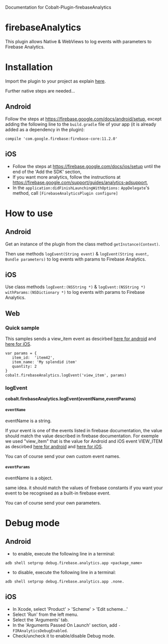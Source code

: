Documentation for Cobalt-Plugin-firebaseAnalytics
# firebaseAnalytics 
This plugin allows Native & WebViews to log events with parameters to Firebase Analytics.
# Installation
Import the plugin to your project as explain [here](https://github.com/cobaltians/cobalt/wiki/Plugins-usage).

Further native steps are needed...
## Android
Follow the steps at https://firebase.google.com/docs/android/setup, except adding the following line to the `build.gradle` file of your app (it is already added as a dependency in the plugin): 

```
compile 'com.google.firebase:firebase-core:11.2.0'
```

## iOS
- Follow the steps at https://firebase.google.com/docs/ios/setup until the end of the 'Add the SDK' section,
- If you want more analytics, follow the instructions at https://firebase.google.com/support/guides/analytics-adsupport,
- In the `application:didFinishLaunchingWithOptions:` `AppDelegate`'s method, call `[FirebaseAnalyticsPlugin configure]`

# How to use
## Android
Get an instance of the plugin from the class method `getInstance(Context)`.

Then use methods `logEvent(String event)` & `logEvent(String event, Bundle parameters)` to log events with params to Firebase Analytics.
## iOS
Use class methods `logEvent:(NSString *)` & `logEvent:(NSString *) withParams:(NSDictionary *)` to log events with params to Firebase Analytics.
## Web
### Quick sample
This samples sends a view_item event as descirbed [here for android](https://firebase.google.com/docs/reference/android/com/google/firebase/analytics/FirebaseAnalytics.Event#VIEW_ITEM) and [here for iOS](https://firebase.google.com/docs/reference/ios/firebaseanalytics/api/reference/Constants#/c:FIREventNames.h@kFIREventViewItem).

```
var params = {
   item_id:  'item42',
   item_name: 'My splendid item'
   quantity: 2
}
cobalt.firebaseAnalytics.logEvent('view_item', params)

```

### logEvent
**cobalt.firebaseAnalytics.logEvent(eventName,eventParams)**
#### `eventName`
eventName is a string. 

If your event is one of the events listed in firebase documentation, the value should match the value described in firebase documentation.
For exemple we used "view_item" that is the value for Android and iOS event VIEW_ITEM as descirbed [here for android](https://firebase.google.com/docs/reference/android/com/google/firebase/analytics/FirebaseAnalytics.Event#VIEW_ITEM) and [here for iOS](https://firebase.google.com/docs/reference/ios/firebaseanalytics/api/reference/Constants#/c:FIREventNames.h@kFIREventViewItem).

You can of course send your own custom event names.
#### `eventParams`
eventName is a object. 

same idea. it should match the values of firebase constants if you want your event to be recognised as a built-in firebase event.

You can of course send your own parameters.
# Debug mode
## Android
- to enable, execute the following line in a terminal:

```
adb shell setprop debug.firebase.analytics.app <package_name>
```
- to disable, execute the following line in a terminal:

```
adb shell setprop debug.firebase.analytics.app .none.
```

## iOS
- In Xcode, select 'Product' > 'Scheme' > 'Edit scheme...'
- Select 'Run' from the left menu.
- Select the 'Arguments' tab.
- In the 'Arguments Passed On Launch' section, add `-FIRAnalyticsDebugEnabled`.
- Check/uncheck it to enable/disable Debug mode.